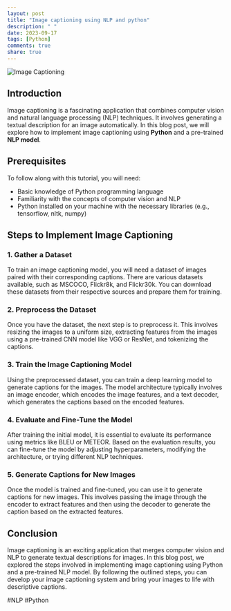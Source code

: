 ```yaml
---
layout: post
title: "Image captioning using NLP and python"
description: " "
date: 2023-09-17
tags: [Python]
comments: true
share: true
---
```


![Image Captioning](image_captioning.jpg)

## Introduction

Image captioning is a fascinating application that combines computer vision and natural language processing (NLP) techniques. It involves generating a textual description for an image automatically. In this blog post, we will explore how to implement image captioning using **Python** and a pre-trained **NLP model**.

## Prerequisites

To follow along with this tutorial, you will need:

- Basic knowledge of Python programming language
- Familiarity with the concepts of computer vision and NLP
- Python installed on your machine with the necessary libraries (e.g., tensorflow, nltk, numpy)

## Steps to Implement Image Captioning

### 1. Gather a Dataset

To train an image captioning model, you will need a dataset of images paired with their corresponding captions. There are various datasets available, such as MSCOCO, Flickr8k, and Flickr30k. You can download these datasets from their respective sources and prepare them for training.

### 2. Preprocess the Dataset

Once you have the dataset, the next step is to preprocess it. This involves resizing the images to a uniform size, extracting features from the images using a pre-trained CNN model like VGG or ResNet, and tokenizing the captions.

### 3. Train the Image Captioning Model

Using the preprocessed dataset, you can train a deep learning model to generate captions for the images. The model architecture typically involves an image encoder, which encodes the image features, and a text decoder, which generates the captions based on the encoded features.

### 4. Evaluate and Fine-Tune the Model

After training the initial model, it is essential to evaluate its performance using metrics like BLEU or METEOR. Based on the evaluation results, you can fine-tune the model by adjusting hyperparameters, modifying the architecture, or trying different NLP techniques.

### 5. Generate Captions for New Images

Once the model is trained and fine-tuned, you can use it to generate captions for new images. This involves passing the image through the encoder to extract features and then using the decoder to generate the caption based on the extracted features.

## Conclusion

Image captioning is an exciting application that merges computer vision and NLP to generate textual descriptions for images. In this blog post, we explored the steps involved in implementing image captioning using Python and a pre-trained NLP model. By following the outlined steps, you can develop your image captioning system and bring your images to life with descriptive captions.

#NLP #Python